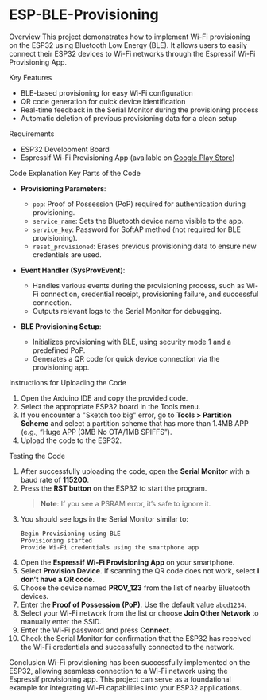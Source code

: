 # ESP-BLE-Provisioning

Overview
This project demonstrates how to implement Wi-Fi provisioning on the ESP32 using Bluetooth Low Energy (BLE). It allows users to easily connect their ESP32 devices to Wi-Fi networks through the Espressif Wi-Fi Provisioning App.

 Key Features
- BLE-based provisioning for easy Wi-Fi configuration
- QR code generation for quick device identification
- Real-time feedback in the Serial Monitor during the provisioning process
- Automatic deletion of previous provisioning data for a clean setup

 Requirements
- ESP32 Development Board
- Espressif Wi-Fi Provisioning App (available on [Google Play Store](https://play.google.com/store/apps/details?id=com.espressif.provble))

 Code Explanation
 Key Parts of the Code
- **Provisioning Parameters**:
  - `pop`: Proof of Possession (PoP) required for authentication during provisioning.
  - `service_name`: Sets the Bluetooth device name visible to the app.
  - `service_key`: Password for SoftAP method (not required for BLE provisioning).
  - `reset_provisioned`: Erases previous provisioning data to ensure new credentials are used.

- **Event Handler (SysProvEvent)**:
  - Handles various events during the provisioning process, such as Wi-Fi connection, credential receipt, provisioning failure, and successful connection.
  - Outputs relevant logs to the Serial Monitor for debugging.

- **BLE Provisioning Setup**:
  - Initializes provisioning with BLE, using security mode 1 and a predefined PoP.
  - Generates a QR code for quick device connection via the provisioning app.

 Instructions for Uploading the Code
1. Open the Arduino IDE and copy the provided code.
2. Select the appropriate ESP32 board in the Tools menu.
3. If you encounter a "Sketch too big" error, go to **Tools > Partition Scheme** and select a partition scheme that has more than 1.4MB APP (e.g., “Huge APP (3MB No OTA/1MB SPIFFS”).
4. Upload the code to the ESP32.

 Testing the Code
1. After successfully uploading the code, open the **Serial Monitor** with a baud rate of **115200**.
2. Press the **RST button** on the ESP32 to start the program.
   > **Note**: If you see a PSRAM error, it’s safe to ignore it.
3. You should see logs in the Serial Monitor similar to:
   ```
   Begin Provisioning using BLE
   Provisioning started
   Provide Wi-Fi credentials using the smartphone app
   ```
4. Open the **Espressif Wi-Fi Provisioning App** on your smartphone.
5. Select **Provision Device**. If scanning the QR code does not work, select **I don’t have a QR code**.
6. Choose the device named **PROV_123** from the list of nearby Bluetooth devices.
7. Enter the **Proof of Possession (PoP)**. Use the default value `abcd1234`.
8. Select your Wi-Fi network from the list or choose **Join Other Network** to manually enter the SSID.
9. Enter the Wi-Fi password and press **Connect**.
10. Check the Serial Monitor for confirmation that the ESP32 has received the Wi-Fi credentials and successfully connected to the network.

Conclusion
Wi-Fi provisioning has been successfully implemented on the ESP32, allowing seamless connection to a Wi-Fi network using the Espressif provisioning app. This project can serve as a foundational example for integrating Wi-Fi capabilities into your ESP32 applications.
